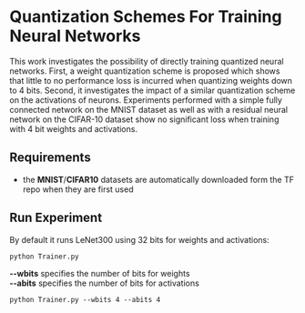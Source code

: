 # Quantization Schemes For Training Neural Networks

This work investigates the possibility of directly training quantized neural networks. 
First, a weight quantization scheme is proposed which shows that little to no performance 
loss is incurred when quantizing weights down to 4 bits. Second, it investigates the impact 
of a similar quantization scheme on the activations of neurons. Experiments performed with 
a simple fully connected network on the MNIST dataset as well as with a residual neural 
network on the CIFAR-10 dataset show no significant loss when training with 4 bit weights 
and activations. 

## Requirements
- the **MNIST**/**CIFAR10** datasets are automatically downloaded form the TF repo when they are first used


## Run Experiment
By default it runs LeNet300 using 32 bits for weights and activations:

```markdown
python Trainer.py 
```

**--wbits** specifies the number of bits for weights\
**--abits** specifies the number of bits for activations

```markdown
python Trainer.py --wbits 4 --abits 4
```
